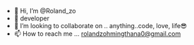 - 👋 Hi, I’m @Roland_zo
- 👀 developer
-  💞️ I’m looking to collaborate on .. anything..code, love, life😎
- 📫 How to reach me ... rolandzohmingthana0@gmail.com

<!---
Roland-4-roland/Roland-4-roland is a ✨ special ✨ repository because its `README.md` (this file) appears on your GitHub profile.
You can click the Preview link to take a look at your changes.
--->
